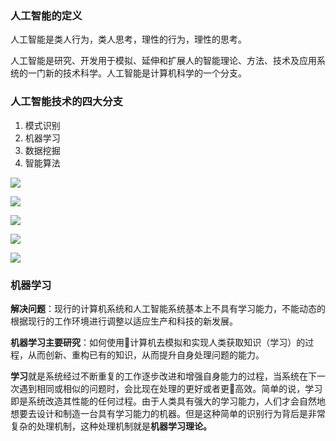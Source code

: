 ### 人工智能的定义

人工智能是类人行为，类人思考，理性的行为，理性的思考。

人工智能是研究、开发用于模拟、延伸和扩展人的智能理论、方法、技术及应用系统的一门新的技术科学。人工智能是计算机科学的一个分支。


### 人工智能技术的四大分支

1. 模式识别
2. 机器学习
3. 数据挖掘
4. 智能算法

![](http://ww1.sinaimg.cn/large/005N2p5vgy1fpzalb24rnj30k0095jya.jpg)

![](http://ww1.sinaimg.cn/large/005N2p5vgy1fpzas1imzzj30k00bqn6m.jpg)

![](http://ww1.sinaimg.cn/large/005N2p5vgy1fpzasdiq1zj30k00eedqa.jpg)


![](http://ww1.sinaimg.cn/large/005N2p5vgy1fpzasmeku8j30k00cx12n.jpg)


![](http://ww1.sinaimg.cn/large/005N2p5vgy1fpzasxbtonj30k0098n4b.jpg)



### 机器学习

**解决问题**：现行的计算机系统和人工智能系统基本上不具有学习能力，不能动态的根据现行的工作环境进行调整以适应生产和科技的新发展。

**机器学习主要研究**：如何使用计算机去模拟和实现人类获取知识（学习）的过程，从而创新、重构已有的知识，从而提升自身处理问题的能力。

**学习**就是系统经过不断重复的工作逐步改进和增强自身能力的过程，当系统在下一次遇到相同或相似的问题时，会比现在处理的更好或者更高效。简单的说，学习即是系统改造其性能的任何过程。由于人类具有强大的学习能力，人们才会自然地想要去设计和制造一台具有学习能力的机器。但是这种简单的识别行为背后是非常复杂的处理机制，这种处理机制就是**机器学习理论。**




















